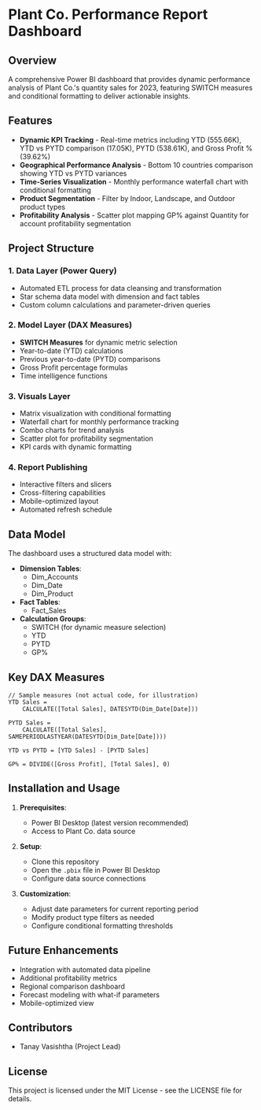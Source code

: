 # Plant Co. Performance Report Dashboard

## Overview

A comprehensive Power BI dashboard that provides dynamic performance analysis of Plant Co.'s quantity sales for 2023, featuring SWITCH measures and conditional formatting to deliver actionable insights.



## Features

- **Dynamic KPI Tracking** - Real-time metrics including YTD (555.66K), YTD vs PYTD comparison (17.05K), PYTD (538.61K), and Gross Profit % (39.62%)
- **Geographical Performance Analysis** - Bottom 10 countries comparison showing YTD vs PYTD variances
- **Time-Series Visualization** - Monthly performance waterfall chart with conditional formatting
- **Product Segmentation** - Filter by Indoor, Landscape, and Outdoor product types
- **Profitability Analysis** - Scatter plot mapping GP% against Quantity for account profitability segmentation

## Project Structure

### 1. Data Layer (Power Query)
- Automated ETL process for data cleansing and transformation
- Star schema data model with dimension and fact tables
- Custom column calculations and parameter-driven queries

### 2. Model Layer (DAX Measures)
- **SWITCH Measures** for dynamic metric selection
- Year-to-date (YTD) calculations
- Previous year-to-date (PYTD) comparisons
- Gross Profit percentage formulas
- Time intelligence functions

### 3. Visuals Layer
- Matrix visualization with conditional formatting
- Waterfall chart for monthly performance tracking
- Combo charts for trend analysis
- Scatter plot for profitability segmentation
- KPI cards with dynamic formatting

### 4. Report Publishing
- Interactive filters and slicers
- Cross-filtering capabilities
- Mobile-optimized layout
- Automated refresh schedule

## Data Model

The dashboard uses a structured data model with:
- **Dimension Tables**:
  - Dim_Accounts
  - Dim_Date
  - Dim_Product
- **Fact Tables**:
  - Fact_Sales
- **Calculation Groups**:
  - SWITCH (for dynamic measure selection)
  - YTD
  - PYTD
  - GP%

## Key DAX Measures

```dax
// Sample measures (not actual code, for illustration)
YTD Sales = 
    CALCULATE([Total Sales], DATESYTD(Dim_Date[Date]))

PYTD Sales = 
    CALCULATE([Total Sales], SAMEPERIODLASTYEAR(DATESYTD(Dim_Date[Date])))

YTD vs PYTD = [YTD Sales] - [PYTD Sales]

GP% = DIVIDE([Gross Profit], [Total Sales], 0)
```

## Installation and Usage

1. **Prerequisites**:
   - Power BI Desktop (latest version recommended)
   - Access to Plant Co. data source

2. **Setup**:
   - Clone this repository
   - Open the `.pbix` file in Power BI Desktop
   - Configure data source connections

3. **Customization**:
   - Adjust date parameters for current reporting period
   - Modify product type filters as needed
   - Configure conditional formatting thresholds

## Future Enhancements

- Integration with automated data pipeline
- Additional profitability metrics
- Regional comparison dashboard
- Forecast modeling with what-if parameters
- Mobile-optimized view

## Contributors

- Tanay Vasishtha (Project Lead)

## License

This project is licensed under the MIT License - see the LICENSE file for details.
